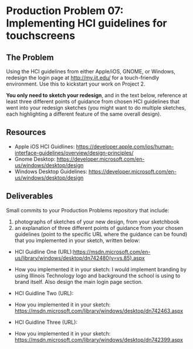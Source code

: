 # Production Problem 07: Implementing HCI guidelines for touchscreens

## The Problem

Using the HCI guidelines from either Apple/iOS, GNOME, or Windows, redesign the login page at
http://my.iit.edu/ for a touch-friendly environment. Use this to kickstart your work on Project 2.

**You only need to sketch your redesign**, and in the text below, reference at least three different
points of guidance from chosen HCI guidelines that went into your redesign sketches (you might
want to do multiple sketches, each highlighting a different feature of the same overall design).

## Resources

* Apple iOS HCI Guidlines:
  https://developer.apple.com/ios/human-interface-guidelines/overview/design-principles/
* Gnome Desktop:
  https://developer.microsoft.com/en-us/windows/desktop/design
* Windows Desktop Guidelines:
  https://developer.microsoft.com/en-us/windows/desktop/design

## Deliverables

Small commits to your Production Problems repository that include:

1) photographs of sketches of your new design, from your sketchbook
2) an explanation of three different points of guidance from your chosen guidelines (point to the
   specific URL where the guidance can be found) that you implemented in your sketch, written below:

* HCI Guidline One (URL):https://msdn.microsoft.com/en-us/library/windows/desktop/dn742480(v=vs.85).aspx

* How you implemented it in your sketch: I would implement branding by using Illinois Technology logo and background  the school is using to brand itself. Also design the main login page section.



* HCI Guidline Two (URL):
* How you implemented it in your sketch: https://msdn.microsoft.com/library/windows/desktop/dn742463.aspx

* HCI Guidline Three (URL):
* How you implemented it in your sketch: https://msdn.microsoft.com/library/windows/desktop/dn742399.aspx
